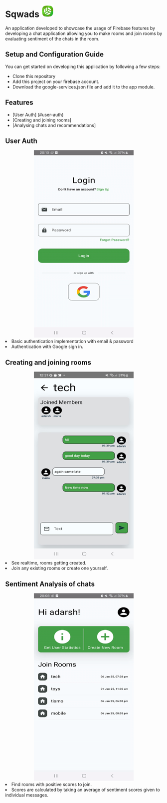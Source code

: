 # <h1 text-align="ceter">Sqwads <img src="https://github.com/Add-787/Sqwads/blob/main/readme_assets/app_icon.png" height="40" width="40"></h1> 

An application developed to showcase the usage of Firebase features by developing a chat application allowing you to make rooms and join rooms by evaluating sentiment of the chats in the room.

## Setup and Configuration Guide
You can get started on developing this application by following a few steps:
- Clone this repository
- Add this project on your firebase account.
- Download the google-services.json file and add it to the app module.

## Features
- [User Auth] (#user-auth)
- [Creating and joining rooms]
- [Analysing chats and recommendations]

## User Auth
<div align="center">
<img src="https://github.com/Add-787/Sqwads/blob/v1.0.0/readme_assets/login_see.gif" width="320" height="600">
</div>
<li> Basic authentication implementation with email & password </li>
<li> Authentication with Google sign in.</li>



## Creating and joining rooms
<div align="center">
<img src="https://github.com/Add-787/Sqwads/blob/main/readme_assets/chat_image.jpg" width="320" height="600">
</div>
<li> See realtime, rooms getting created. </li>
<li> Join any existing rooms or create one yourself. </li> 

## Sentiment Analysis of chats
<div align="center">
<img src="https://github.com/Add-787/Sqwads/blob/v1.0.0/readme_assets/user_stats.gif" width="320" height="600">
</div>
<li>Find rooms with positive scores to join.</li>
<li>Scores are calculated by taking an average of sentiment scores given to individual messages.  </li>

